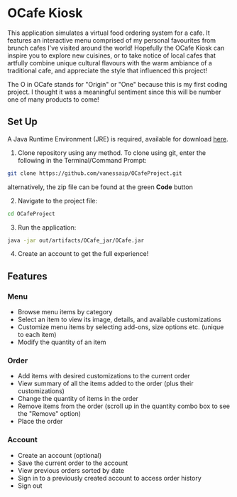# OCafe Kiosk 

This application simulates a virtual food ordering system for a cafe. It features an interactive menu comprised of my personal
favourites from brunch cafes I've visited around the world! Hopefully the OCafe Kiosk can inspire you to explore new cuisines, 
or to take notice of local cafes that artfully combine unique cultural flavours with the warm ambiance of a traditional 
cafe, and appreciate the style that influenced this project!

The O in OCafe stands for "Origin" or "One" because this is my first coding project. I thought it was a meaningful sentiment 
since this will be number one of many products to come!


## Set Up
A Java Runtime Environment (JRE) is required, available for download [here](https://www.oracle.com/ca-en/java/technologies/javase-jre8-downloads.html).


1. Clone repository using any method. To clone using git, enter the following in the Terminal/Command Prompt:

```bash
git clone https://github.com/vanessaip/OCafeProject.git
```

   alternatively, the zip file can be found at the green **Code** button   
    
2. Navigate to the project file:

```bash
cd OCafeProject
```
    
3. Run the application:

```bash
java -jar out/artifacts/OCafe_jar/OCafe.jar
```
    
4. Create an account to get the full experience!

## Features
### Menu
- Browse menu items by category
- Select an item to view its image, details, and available customizations
- Customize menu items by selecting add-ons, size options etc. (unique to each item)
- Modify the quantity of an item

### Order
- Add items with desired customizations to the current order
- View summary of all the items added to the order (plus their customizations)
- Change the quantity of items in the order
- Remove items from the order (scroll up in the quantity combo box to see the "Remove" option)
- Place the order

### Account
- Create an account (optional)
- Save the current order to the account
- View previous orders sorted by date 
- Sign in to a previously created account to access order history
- Sign out 
